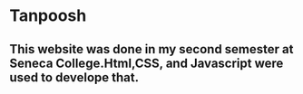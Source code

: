 # Tanpoosh
## This website was done in my second semester at Seneca College.Html,CSS, and Javascript were used to develope that.
